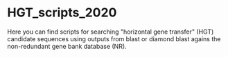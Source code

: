 # HGT_scripts_2020

Here you can find scripts for searching "horizontal gene transfer" (HGT) candidate sequences using outputs from blast or diamond blast agains the non-redundant gene bank database (NR).
